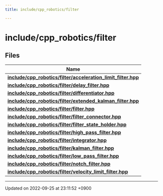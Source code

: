 ```yaml
---
title: include/cpp_robotics/filter

---
```


# include/cpp_robotics/filter



## Files

| Name           |
| -------------- |
| **[include/cpp_robotics/filter/acceleration_limit_filter.hpp](/cpp_robotics_core/doxybook/Files/acceleration__limit__filter_8hpp/#file-acceleration-limit-filter.hpp)**  |
| **[include/cpp_robotics/filter/delay_filter.hpp](/cpp_robotics_core/doxybook/Files/delay__filter_8hpp/#file-delay-filter.hpp)**  |
| **[include/cpp_robotics/filter/differentiator.hpp](/cpp_robotics_core/doxybook/Files/differentiator_8hpp/#file-differentiator.hpp)**  |
| **[include/cpp_robotics/filter/extended_kalman_filter.hpp](/cpp_robotics_core/doxybook/Files/extended__kalman__filter_8hpp/#file-extended-kalman-filter.hpp)**  |
| **[include/cpp_robotics/filter/filter.hpp](/cpp_robotics_core/doxybook/Files/filter_8hpp/#file-filter.hpp)**  |
| **[include/cpp_robotics/filter/filter_connector.hpp](/cpp_robotics_core/doxybook/Files/filter__connector_8hpp/#file-filter-connector.hpp)**  |
| **[include/cpp_robotics/filter/filter_state_holder.hpp](/cpp_robotics_core/doxybook/Files/filter__state__holder_8hpp/#file-filter-state-holder.hpp)**  |
| **[include/cpp_robotics/filter/high_pass_filter.hpp](/cpp_robotics_core/doxybook/Files/high__pass__filter_8hpp/#file-high-pass-filter.hpp)**  |
| **[include/cpp_robotics/filter/integrator.hpp](/cpp_robotics_core/doxybook/Files/integrator_8hpp/#file-integrator.hpp)**  |
| **[include/cpp_robotics/filter/kalman_filter.hpp](/cpp_robotics_core/doxybook/Files/kalman__filter_8hpp/#file-kalman-filter.hpp)**  |
| **[include/cpp_robotics/filter/low_pass_filter.hpp](/cpp_robotics_core/doxybook/Files/low__pass__filter_8hpp/#file-low-pass-filter.hpp)**  |
| **[include/cpp_robotics/filter/notch_filter.hpp](/cpp_robotics_core/doxybook/Files/notch__filter_8hpp/#file-notch-filter.hpp)**  |
| **[include/cpp_robotics/filter/velocity_limit_filter.hpp](/cpp_robotics_core/doxybook/Files/velocity__limit__filter_8hpp/#file-velocity-limit-filter.hpp)**  |






-------------------------------

Updated on 2022-09-25 at 23:11:52 +0900
